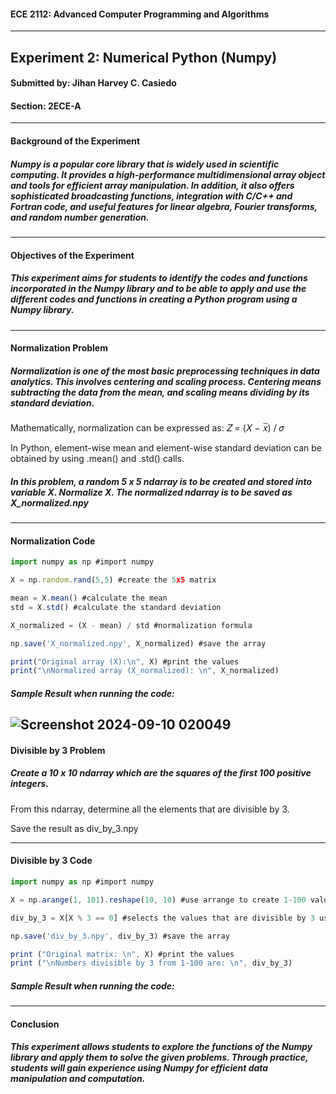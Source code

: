 #### ECE 2112: Advanced Computer Programming and Algorithms
---
## **Experiment 2: Numerical Python (Numpy)**
#### Submitted by: **Jihan Harvey C. Casiedo**
#### Section: 2ECE-A
---
#### **Background of the Experiment**
##### Numpy is a popular core library that is widely used in scientific computing. It provides a high-performance multidimensional array object and tools for efficient array manipulation. In addition, it also offers sophisticated broadcasting functions, integration with C/C++ and Fortran code, and useful features for linear algebra, Fourier transforms, and random number generation.
---
#### **Objectives of the Experiment**
##### This experiment aims for students to identify the codes and functions incorporated in the Numpy library and to be able to apply and use the different codes and functions in creating a Python program using a Numpy library.
---
#### **Normalization Problem**
##### Normalization is one of the most basic preprocessing techniques in data analytics. This involves centering and scaling process. Centering means subtracting the data from the mean, and scaling means dividing by its standard deviation. 

Mathematically, normalization can be expressed as: 𝑍 = (𝑋 − 𝑥̅) / 𝜎 

In Python, element-wise mean and element-wise standard deviation can be obtained by using .mean() and .std() calls. 

##### In this problem, a random 5 x 5 ndarray is to be created and stored into variable X. Normalize X. The normalized ndarray is to be saved as X_normalized.npy
---
#### **Normalization Code**

``` js
import numpy as np #import numpy

X = np.random.rand(5,5) #create the 5x5 matrix

mean = X.mean() #calculate the mean
std = X.std() #calculate the standard deviation

X_normalized = (X - mean) / std #normalization formula

np.save('X_normalized.npy', X_normalized) #save the array

print("Original array (X):\n", X) #print the values
print("\nNormalized array (X_normalized): \n", X_normalized)
```

##### *Sample Result when running the code:*
![Screenshot 2024-09-10 020049](https://github.com/user-attachments/assets/5d24ce57-3b9a-4a32-8e22-a3af33538cfe)
---
#### **Divisible by 3 Problem**
##### Create a 10 x 10 ndarray which are the squares of the first 100 positive integers.
From this ndarray, determine all the elements that are divisible by 3. 

Save the result as div_by_3.npy

---
#### **Divisible by 3 Code**

``` js
import numpy as np #import numpy

X = np.arange(1, 101).reshape(10, 10) #use arrange to create 1-100 values and use reshape to make into 2D 10x10 matrix

div_by_3 = X[X % 3 == 0] #selects the values that are divisible by 3 using modulo operation

np.save('div_by_3.npy', div_by_3) #save the array

print ("Original matrix: \n", X) #print the values
print ("\nNumbers divisible by 3 from 1-100 are: \n", div_by_3)
```

##### *Sample Result when running the code:*

---
#### **Conclusion**
##### This experiment allows students to explore the functions of the Numpy library and apply them to solve the given problems. Through practice, students will gain experience using Numpy for efficient data manipulation and computation.


